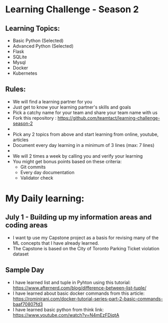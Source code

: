 # Learning Challenge - Season 2

## Learning Topics:
- Basic Python (Selected) 
- Advanced Python (Selected) 
- Flask 
- SQLite
- Mysql
- Docker
- Kubernetes

## Rules:
- We will find a learning partner for you
- Just get to know your learning partner's skills and goals
- Pick a catchy name for your team and share your team name with us
- Fork this repository : https://github.com/teamtact/learning-challenge-season-2
-
- Pick any 2 topics from above and start learning from online, youtube, articles
- Document every day learning in a minimum of 3 lines (max: 7 lines)
-
- We will 2 times a week by calling you and verify your learning
- You might get bonus points based on these criteria:
	- Git commits
	- Every day documentation
	- Validator check


# My Daily learning: 

## July 1 - Building up my information areas and coding areas
- I want tp use my Capstone project as a basis for revising many of the ML concepts that I have already learned.
- The Capstone is based on the City of Toronto Parking Ticket violation dataset

## Sample Day
- I have learned list and tuple in Pyhton using this tutorial: https://www.afternerd.com/blog/difference-between-list-tuple/
- I have learned about basic docker commands from this article: https://rominirani.com/docker-tutorial-series-part-2-basic-commands-baaf70807fd3
- I have learned basic python from think link: https://www.youtube.com/watch?v=N4mEzFDjqtA
